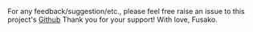 For any feedback/suggestion/etc., please feel free raise an issue to this project's [Github](https://github.com/fusakoo/mainichi-planner/issues)
Thank you for your support! With love, Fusako.